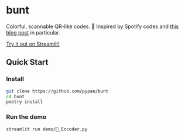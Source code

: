 # bunt
Colorful, scannable QR-like codes. 🌈 
Inspired by Spotify codes and [this blog post](https://boonepeter.github.io/posts/spotify-codes-part-2) in particular.

[Try it out on Streamlit!](https://bunt-codes.streamlit.app/)


## Quick Start

### Install
```bash
git clone https://github.com/pypae/bunt
cd bunt
poetry install
```

### Run the demo
```bash
streamlit run demo/🎨_Encoder.py
```
